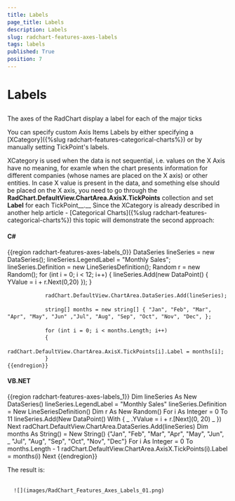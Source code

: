 ```yaml
---
title: Labels
page_title: Labels
description: Labels
slug: radchart-features-axes-labels
tags: labels
published: True
position: 7
---
```


# Labels



## 

The axes of the RadChart display a label for each of the major ticks

You can specify custom Axis Items Labels by either specifying a [XCategory]({%slug radchart-features-categorical-charts%}) or by manually setting TickPoint's labels. 

XCategory is used when the data is not sequential, i.e. values on the X Axis have no meaning, for examle when the chart presents information for different companies (whose names are placed on the X axis) or other entities. In case X value is present in the data, and something else should be placed on the X axis, you need to go through the __RadChart.DefaultView.ChartArea.AxisX.TickPoints__ collection and set __Label__ for each TickPoint__.__ Since the XCategory is already described in another help article - [Categorical Charts]({%slug radchart-features-categorical-charts%}) this topic will demonstrate the second approach:

#### __C#__

{{region radchart-features-axes-labels_0}}
	DataSeries lineSeries = new DataSeries();
	            lineSeries.LegendLabel = "Monthly Sales";
	            lineSeries.Definition = new LineSeriesDefinition();
	            Random r = new Random();
	            for (int i = 0; i < 12; i++)
	            {
	                lineSeries.Add(new DataPoint() { YValue = i + r.Next(0,20) });
	            }
	
	            radChart.DefaultView.ChartArea.DataSeries.Add(lineSeries);
	
	            string[] months = new string[] { "Jan", "Feb", "Mar", "Apr", "May", "Jun" ,"Jul", "Aug", "Sep", "Oct", "Nov", "Dec", };
	
	            for (int i = 0; i < months.Length; i++)
	            {
	               radChart.DefaultView.ChartArea.AxisX.TickPoints[i].Label = months[i];
	            }
	{{endregion}}



#### __VB.NET__

{{region radchart-features-axes-labels_1}}
	Dim lineSeries As New DataSeries()
	lineSeries.LegendLabel = "Monthly Sales"
	lineSeries.Definition = New LineSeriesDefinition()
	Dim r As New Random()
	For i As Integer = 0 To 11
	 lineSeries.Add(New DataPoint() With { _
	  .YValue = i + r.[Next](0, 20) _
	 })
	Next
	radChart.DefaultView.ChartArea.DataSeries.Add(lineSeries)
	Dim months As String() = New String() {"Jan", "Feb", "Mar", "Apr", "May", "Jun", _
	 "Jul", "Aug", "Sep", "Oct", "Nov", "Dec"}
	For i As Integer = 0 To months.Length - 1
	 radChart.DefaultView.ChartArea.AxisX.TickPoints(i).Label = months(i)
	Next
	{{endregion}}



The result is:




         
      ![](images/RadChart_Features_Axes_Labels_01.png)


